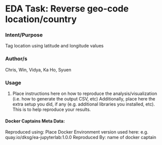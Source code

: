# EDA Task: Reverse geo-code location/country
### Intent/Purpose
Tag location using latitude and longitude values

### Author/s
Chris, Win, Vidya, Ka Ho, Syuen

### Usage
1. Place instructions here on how to reproduce the analysis/visualization (i.e. how to generate the output CSV, etc)
Additionally, place here the extra setup you did, if any (e.g. additional libraries you installed, etc). This is to help reproduce your results.


#### Docker Captains Meta Data:
Reproduced using: Place Docker Environment version used here:
e.g. quay.io/dksg/ea-jupyterlab:1.0.0
Reproduced By: name of docker captain
